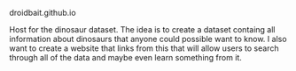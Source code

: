 droidbait.github.io

Host for the dinosaur dataset. The idea is to create a dataset containg all information about dinosaurs that anyone could possible want to know. I also want to create a website that links from this that will allow users to search through all of the data and maybe even learn something from it. 
